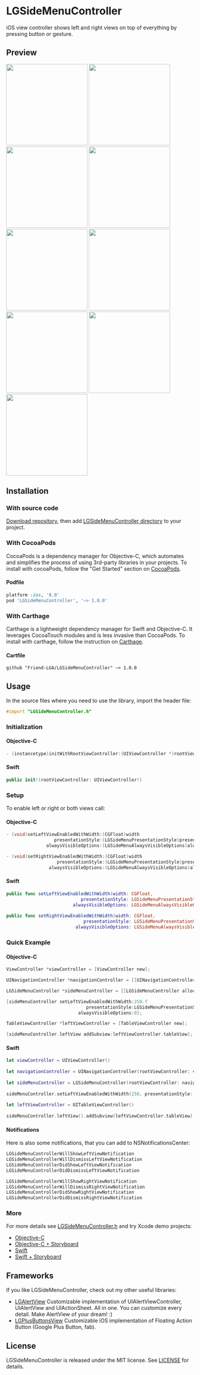 # LGSideMenuController

iOS view controller shows left and right views on top of everything by pressing button or gesture.

## Preview

<img src="https://raw.githubusercontent.com/Friend-LGA/ReadmeFiles/master/LGSideMenuController/Preview1.gif" width="218"/>
<img src="https://raw.githubusercontent.com/Friend-LGA/ReadmeFiles/master/LGSideMenuController/Preview2.gif" width="218"/>
<img src="https://raw.githubusercontent.com/Friend-LGA/ReadmeFiles/master/LGSideMenuController/Preview3.gif" width="218"/>
<img src="https://raw.githubusercontent.com/Friend-LGA/ReadmeFiles/master/LGSideMenuController/1.png" width="218"/>
<img src="https://raw.githubusercontent.com/Friend-LGA/ReadmeFiles/master/LGSideMenuController/2.png" width="218"/>
<img src="https://raw.githubusercontent.com/Friend-LGA/ReadmeFiles/master/LGSideMenuController/3.png" width="218"/>
<img src="https://raw.githubusercontent.com/Friend-LGA/ReadmeFiles/master/LGSideMenuController/4.png" width="218"/>
<img src="https://raw.githubusercontent.com/Friend-LGA/ReadmeFiles/master/LGSideMenuController/5.png" width="218"/>
<img src="https://raw.githubusercontent.com/Friend-LGA/ReadmeFiles/master/LGSideMenuController/6.png" width="218"/>

## Installation

### With source code

[Download repository](https://github.com/Friend-LGA/LGSideMenuController/archive/master.zip), then add [LGSideMenuController directory](https://github.com/Friend-LGA/LGSideMenuController/blob/master/LGSideMenuController/) to your project.

### With CocoaPods

CocoaPods is a dependency manager for Objective-C, which automates and simplifies the process of using 3rd-party libraries in your projects. To install with cocoaPods, follow the "Get Started" section on [CocoaPods](https://cocoapods.org/).

#### Podfile
```ruby
platform :ios, '8.0'
pod 'LGSideMenuController', '~> 1.0.0'
```

### With Carthage

Carthage is a lightweight dependency manager for Swift and Objective-C. It leverages CocoaTouch modules and is less invasive than CocoaPods. To install with carthage, follow the instruction on [Carthage](https://github.com/Carthage/Carthage/).

#### Cartfile
```
github "Friend-LGA/LGSideMenuController" ~> 1.0.0
```

## Usage

In the source files where you need to use the library, import the header file:

```objective-c
#import "LGSideMenuController.h"
```

### Initialization

#### Objective-C
```objective-c
- (instancetype)initWithRootViewController:(UIViewController *)rootViewController;
```

#### Swift
```swift
public init!(rootViewController: UIViewController!)
```

### Setup

To enable left or right or both views call:

#### Objective-C
```objective-c
- (void)setLeftViewEnabledWithWidth:(CGFloat)width
                  presentationStyle:(LGSideMenuPresentationStyle)presentationStyle
               alwaysVisibleOptions:(LGSideMenuAlwaysVisibleOptions)alwaysVisibleOptions;   // for example you can make view always visible on ipad landscape orientation

- (void)setRightViewEnabledWithWidth:(CGFloat)width
                   presentationStyle:(LGSideMenuPresentationStyle)presentationStyle
                alwaysVisibleOptions:(LGSideMenuAlwaysVisibleOptions)alwaysVisibleOptions;  // for example you can make view always visible on ipad landscape orientation
```

#### Swift
```swift
public func setLeftViewEnabledWithWidth(width: CGFloat, 
                            presentationStyle: LGSideMenuPresentationStyle, 
                         alwaysVisibleOptions: LGSideMenuAlwaysVisibleOptions)
    
public func setRightViewEnabledWithWidth(width: CGFloat, 
                             presentationStyle: LGSideMenuPresentationStyle, 
                          alwaysVisibleOptions: LGSideMenuAlwaysVisibleOptions)
```

### Quick Example

#### Objective-C
```objective-c
ViewController *viewController = [ViewController new];

UINavigationController *navigationController = [[UINavigationController alloc] initWithRootViewController:viewController];

LGSideMenuController *sideMenuController = [[LGSideMenuController alloc] initWithRootViewController:navigationController];

[sideMenuController setLeftViewEnabledWithWidth:250.f
                              presentationStyle:LGSideMenuPresentationStyleScaleFromBig
                           alwaysVisibleOptions:0];

TableViewController *leftViewController = [TableViewController new];

[sideMenuController.leftView addSubview:leftViewController.tableView];
```

#### Swift
```swift
let viewController = UIViewController()
        
let navigationController = UINavigationController(rootViewController: viewController)
        
let sideMenuController = LGSideMenuController(rootViewController: navigationController)
        
sideMenuController.setLeftViewEnabledWithWidth(250, presentationStyle: .ScaleFromBig, alwaysVisibleOptions: .OnNone)
        
let leftViewController = UITableViewController()
        
sideMenuController.leftView().addSubview(leftViewController.tableView)
```

#### Notifications

Here is also some notifications, that you can add to NSNotificationsCenter:

```objective-c
LGSideMenuControllerWillShowLeftViewNotification
LGSideMenuControllerWillDismissLeftViewNotification
LGSideMenuControllerDidShowLeftViewNotification
LGSideMenuControllerDidDismissLeftViewNotification

LGSideMenuControllerWillShowRightViewNotification
LGSideMenuControllerWillDismissRightViewNotification
LGSideMenuControllerDidShowRightViewNotification
LGSideMenuControllerDidDismissRightViewNotification
```

### More

For more details see [LGSideMenuController.h](https://github.com/Friend-LGA/LGSideMenuController/blob/master/LGSideMenuController/LGSideMenuController.h) and try Xcode demo projects: 
* [Objective-C](https://github.com/Friend-LGA/LGSideMenuController/tree/master/Demo%20Objective-C)
* [Objective-C + Storyboard](https://github.com/Friend-LGA/LGSideMenuController/tree/master/Demo%20Objective-C%20Storyboard)
* [Swift](https://github.com/Friend-LGA/LGSideMenuController/tree/master/Demo%20Swift)
* [Swift + Storyboard](https://github.com/Friend-LGA/LGSideMenuController/tree/master/Demo%20Swift%20Storyboard)

## Frameworks

If you like LGSideMenuController, check out my other useful libraries:
* [LGAlertView](https://github.com/Friend-LGA/LGAlertView)
  Customizable implementation of UIAlertViewController, UIAlertView and UIActionSheet. All in one. You can customize every detail. Make AlertView of your dream! :)
* [LGPlusButtonsView](https://github.com/Friend-LGA/LGPlusButtonsView)
  Customizable iOS implementation of Floating Action Button (Google Plus Button, fab).

## License

LGSideMenuController is released under the MIT license. See [LICENSE](https://raw.githubusercontent.com/Friend-LGA/LGSideMenuController/master/LICENSE) for details.
